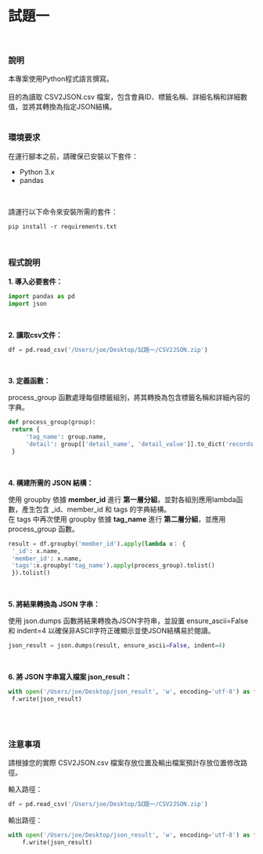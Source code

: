 # 試題一
<br>

### 說明

本專案使用Python程式語言撰寫。<br><br>
目的為讀取 CSV2JSON.csv 檔案，包含會員ID、標籤名稱、詳細名稱和詳細數值，並將其轉換為指定JSON結構。
<br><br>

### 環境要求

在運行腳本之前，請確保已安裝以下套件：
- Python 3.x
- pandas
<br>

請運行以下命令來安裝所需的套件：
```shell
pip install -r requirements.txt
```
<br>

### 程式說明


**1. 導入必要套件：**
   <br>
   ```python
   import pandas as pd
   import json
   ```
   <br>

**2. 讀取csv文件：**
   ```python
   df = pd.read_csv('/Users/joe/Desktop/試題一/CSV2JSON.zip')
   ```
<br>

**3. 定義函數：**

process_group 函數處理每個標籤組別，將其轉換為包含標籤名稱和詳細內容的字典。
   ```python
   def process_group(group):
    return {
        'tag_name': group.name,
        'detail': group[['detail_name', 'detail_value']].to_dict('records')
    }
   ```
 

<br>

**4. 構建所需的 JSON 結構：**

使用 groupby 依據 **member_id** 進行 **第一層分組**，並對各組別應用lambda函數，產生包含 _id、member_id 和 tags 的字典結構。\
在 tags 中再次使用 groupby 依據 **tag_name** 進行 **第二層分組**，並應用 process_group 函數。
   ```python
   result = df.groupby('member_id').apply(lambda x： {
    '_id': x.name,
    'member_id': x.name,
    'tags':x.groupby('tag_name').apply(process_group).tolist()
    }).tolist()
   ```
 
<br>


**5. 將結果轉換為 JSON 字串：**

 使用 json.dumps 函數將結果轉換為JSON字符串，並設置 ensure_ascii=False 和 indent=4 以確保非ASCII字符正確顯示並使JSON結構易於閱讀。
   ```python
   json_result = json.dumps(result, ensure_ascii=False, indent=4)
   ```
<br>


**6. 將 JSON 字串寫入檔案 json_result：**
   ```python
   with open('/Users/joe/Desktop/json_result', 'w', encoding='utf-8') as f:
    f.write(json_result)
   ```

<br><br>
### 注意事項
請根據您的實際 CSV2JSON.csv 檔案存放位置及輸出檔案預計存放位置修改路徑。

輸入路徑：
```python 
df = pd.read_csv('/Users/joe/Desktop/試題一/CSV2JSON.zip')
```
輸出路徑：
``` python
with open('/Users/joe/Desktop/json_result', 'w', encoding='utf-8') as f:
    f.write(json_result)
```
